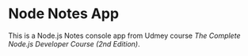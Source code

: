 # Node Notes App

This is a Node.js Notes console app from Udmey course _The Complete Node.js Developer Course (2nd Edition)_.